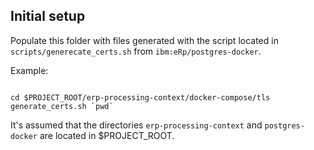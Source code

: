 ## Initial setup
Populate this folder with files generated with the script located in `scripts/generecate_certs.sh` from `ibm:eRp/postgres-docker`.

Example:
```shell

cd $PROJECT_ROOT/erp-processing-context/docker-compose/tls
generate_certs.sh `pwd`
```

It's assumed that the directories `erp-processing-context` and `postgres-docker` are located in $PROJECT_ROOT.
